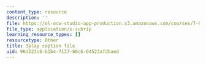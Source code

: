 ```yaml
---
content_type: resource
description: ''
file: https://ol-ocw-studio-app-production.s3.amazonaws.com/courses/7-91j-foundations-of-computational-and-systems-biology-spring-2014/96d223c6b1b4713786c664523afdbaed_KYQ2dPW5nEU.srt
file_type: application/x-subrip
learning_resource_types: []
resourcetype: Other
title: 3play caption file
uid: 96d223c6-b1b4-7137-86c6-64523afdbaed
---
```

